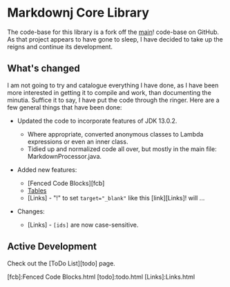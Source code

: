 
# Markdownj Core Library

The code-base for this library is a fork off the [main]! code-base on GitHub.  As that 
project appears to have gone to sleep, I have decided to take up the reigns and continue
its development.

## What's changed

I am not going to try and catalogue everything I have done, as I have been more interested
in getting it to compile and work, than documenting the minutia.  Suffice it to say, I 
have put the code through the ringer. Here are a few general things that have been done:

- Updated the code to incorporate features of JDK 13.0.2.
    - Where appropriate, converted anonymous classes to Lambda expressions or even an inner class.
    - Tidied up and normalized code all over, but mostly in the main file: MarkdownProcessor.java.
- Added new features:
    - [Fenced Code Blocks][fcb]
    - [Tables]
    - [Links] - "!" to set `target="_blank"` like this [link][Links]! will ...

- Changes:
    - [Links] - `[ids]` are now case-sensitive.


## Active Development

Check out the [ToDo List][todo] page.


[main]:https://github.com/myabc/markdownj
[Tables]:Tables.html
[fcb]:Fenced Code Blocks.html
[todo]:todo.html
[Links]:Links.html


